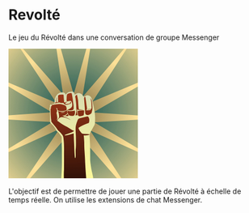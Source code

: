 # Revolté
Le jeu du Révolté dans une conversation de groupe Messenger

![icone du révolté](resources/revolt_fist-256.jpg "Icône du Révolté")

L'objectif est de permettre de jouer une partie de Révolté à échelle de temps réelle. 
On utilise les extensions de chat Messenger.

